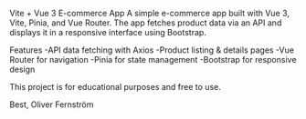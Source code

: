Vite + Vue 3 E-commerce App
A simple e-commerce app built with Vue 3, Vite, Pinia, and Vue Router. The app fetches product data via an API and displays it in a responsive interface using Bootstrap.

Features
-API data fetching with Axios
-Product listing & details pages
-Vue Router for navigation
-Pinia for state management
-Bootstrap for responsive design

This project is for educational purposes and free to use.

Best,
Oliver Fernström
